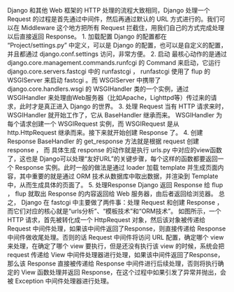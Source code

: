 Django 和其他 Web 框架的 HTTP 处理的流程大致相同，Django 处理一个 Request 的过程是首先通过中间件，然后再通过默认的 URL
方式进行的。我们可以在 Middleware 这个地方把所有 Request 拦截住，用我们自己的方式完成处理以后直接返回 Response。 1.
加载配置 Django 的配置都在 “Project/settings.py” 中定义，可以是 Django 的配置，也可以是自定义的配置，并且都通过
django.conf.settings 访问，非常方便。 2. 启动 最核心动作的是通过
django.core.management.commands.runfcgi 的 Command 来启动，它运行
django.core.servers.fastcgi 中的 runfastcgi ， runfastcgi 使用了 flup 的 WSGIServer
来启动 fastcgi 。而 WSGIServer 中携带了 django.core.handlers.wsgi 的 WSGIHandler
类的一个实例，通过 WSGIHandler 来处理由Web服务器（比如Apache，Lighttpd等）传过来的请求，此时才是真正进入 Django
的世界。 3. 处理 Request 当有 HTTP 请求来时， WSGIHandler 就开始工作了，它从 BaseHandler 继承而来。
WSGIHandler 为每个请求创建一个 WSGIRequest 实例，而 WSGIRequest 是从 http.HttpRequest
继承而来。接下来就开始创建 Response 了。 4. 创建Response BaseHandler 的 get_response 方法就是根据
request 创建 response ， 而 具体生成 response 的动作就是执行 urls.py 中对应的view函数了，这也是
Django可以处理“友好URL”的关键步骤，每个这样的函数都要返回一个 Response 实例。此时一般的做法是通过 loader 加载 template
并生成页面内 容，其中重要的就是通过 ORM 技术从数据库中取出数据，并渲染到 Template 中，从而生成具体的页面了。 5. 处理Response
Django 返回 Response 给 flup ， flup 就取出 Response 的内容返回给 Web 服务器，由后者返回给浏览器。 总之，
Django 在 fastcgi 中主要做了两件事：处理 Request 和创建 Response ，
而它们对应的核心就是“urls分析”、“模板技术”和“ORM技术”。 如图所示，一个 HTTP 请求，首先被转化成一个 HttpRequest
对象，然后该对象被传递给 Request 中间件处理，如果该中间件返回了Response，则直接传递给 Response 中间件做收尾处理。否则的话
Request 中间件将访问 URL 配置，确定哪个 view 来处理，在确定了哪个 view 要执行，但是还没有执行该 view 的时候，系统会把
request 传递给 View 中间件处理器进行处理，如果该中间件返回了Response，那么该 Response 直接被传递给 Response
中间件进行后续处理，否则将执行确定的 View 函数处理并返回 Response，在这个过程中如果引发了异常并抛出，会被 Exception
中间件处理器进行处理。

